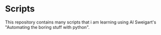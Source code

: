 # Scripts

This repository contains many scripts that i am learning using Al Sweigart's "Automating the boring stuff with python".
